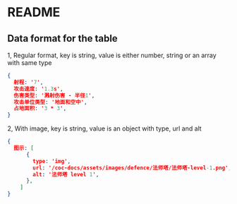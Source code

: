 # README

## Data format for the table

1, Regular format, key is string, value is either number, string or an array with same type

```json
{
  射程: '7',
  攻击速度: '1.3s',
  伤害类型: '溅射伤害 - 半径1',
  攻击单位类型: '地面和空中',
  占地面积: '3 * 3',
}
```

2, With image, key is string, value is an object with type, url and alt

```json
{
  图示: [
      {
        type: 'img',
        url: '/coc-docs/assets/images/defence/法师塔/法师塔-level-1.png',
        alt: '法师塔 level 1',
      },
    ]
}
```